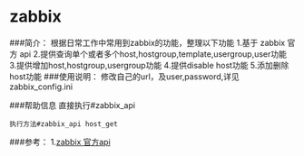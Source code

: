 zabbix
======

###简介：
		根据日常工作中常用到zabbix的功能，整理以下功能
		1.基于 zabbix 官方 api
		2.提供查询单个或者多个host,hostgroup,template,usergroup,user功能
		3.提供增加host,hostgroup,usergroup功能
		4.提供disable host功能
		5.添加删除host功能
###使用说明：
		修改自己的url，及user,password,详见zabbix_config.ini

###帮助信息
	直接执行#zabbix_api

    执行方法#zabbix_api host_get 
###参考：
1.[zabbix 官方api](https://www.zabbix.com/documentation/3.0/manual/appendix/api/api)
